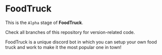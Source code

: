 # FoodTruck

 This is the `Alpha` stage of **FoodTruck**.

 Check all branches of this repository for version-related code.


 FoodTruck is a unique discord bot in which you can setup your own food truck and work to make it the most popular one in town!
